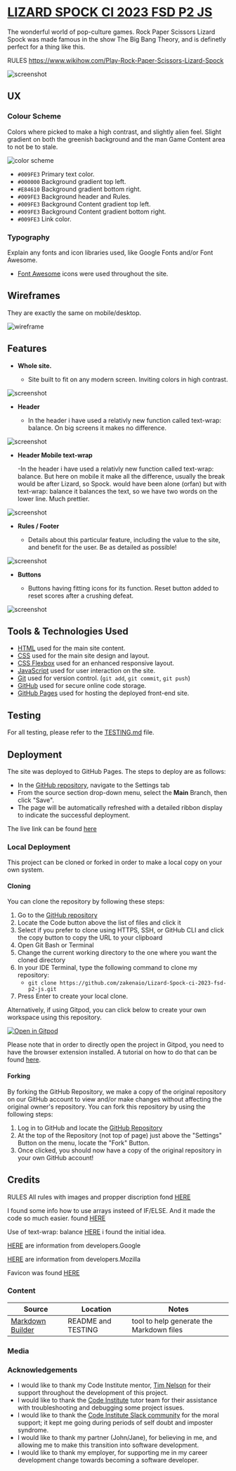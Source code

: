 # [LIZARD SPOCK CI 2023 FSD P2 JS](https://zakenaio.github.io/Lizard-Spock-ci-2023-fsd-p2-js)

The wonderful world of pop-culture games. 
Rock Paper Scissors Lizard Spock was made famous in the show The Big Bang Theory, and is 
definetly perfect for a thing like this. 

RULES 
https://www.wikihow.com/Play-Rock-Paper-Scissors-Lizard-Spock


![screenshot](documentation/respons.png)

## UX



### Colour Scheme

Colors where picked to make a high contrast, and slightly alien feel. Slight gradient on both
the greenish background and the man Game Content area to not be to stale. 

![color scheme](documentation/colours.png)

- `#009FE3` Primary text color.
- `#000000` Background gradient top left.
- `#E84610` Background gradient bottom right.
- `#009FE3` Background header and Rules.
- `#009FE3` Background Content gradient top left.
- `#009FE3` Background Content gradient bottom right.
- `#009FE3` Link color. 

### Typography



Explain any fonts and icon libraries used, like Google Fonts and/or Font Awesome.



- [Font Awesome](https://fontawesome.com) icons were used throughout the site. 

## Wireframes

They are exactly the same on mobile/desktop. 

![wireframe](documentation/wire-explain.png)

## Features

- **Whole site.**

    - Site built to fit on any modern screen. Inviting colors in high contrast.

![screenshot](documentation/feat-whole.png)

- **Header**

    - In the header i have used a relativly new function called text-wrap: balance. 
    On big screens it makes no difference.  

![screenshot](documentation/feat-header.png)

- **Header Mobile text-wrap**

    -In the header i have used a relativly new function called text-wrap: balance. 
    But here on mobile it make all the difference, usually the break would be after 
    Lizard, so Spock. would have been alone (orfan) but with text-wrap: balance it 
    balances the text, so we have two words on the lower line. Much prettier. 

![screenshot](documentation/feat-header-balance.png)

- **Rules / Footer**

    - Details about this particular feature, including the value to the site, and benefit for the user. Be as detailed as possible!

![screenshot](documentation/feat-rules.png)

- **Buttons**

    - Buttons having fitting icons for its function. Reset button added to reset scores after a crushing defeat.

![screenshot](documentation/feat-buttons.png)


## Tools & Technologies Used

- [HTML](https://en.wikipedia.org/wiki/HTML) used for the main site content.
- [CSS](https://en.wikipedia.org/wiki/CSS) used for the main site design and layout.
- [CSS Flexbox](https://www.w3schools.com/css/css3_flexbox.asp) used for an enhanced responsive layout.
- [JavaScript](https://www.javascript.com) used for user interaction on the site.
- [Git](https://git-scm.com) used for version control. (`git add`, `git commit`, `git push`)
- [GitHub](https://github.com) used for secure online code storage.
- [GitHub Pages](https://pages.github.com) used for hosting the deployed front-end site.

## Testing

For all testing, please refer to the [TESTING.md](TESTING.md) file.

## Deployment

The site was deployed to GitHub Pages. The steps to deploy are as follows:

- In the [GitHub repository](https://github.com/zakenaio/Lizard-Spock-ci-2023-fsd-p2-js), navigate to the Settings tab 
- From the source section drop-down menu, select the **Main** Branch, then click "Save".
- The page will be automatically refreshed with a detailed ribbon display to indicate the successful deployment.

The live link can be found [here](https://zakenaio.github.io/Lizard-Spock-ci-2023-fsd-p2-js)

### Local Deployment

This project can be cloned or forked in order to make a local copy on your own system.

#### Cloning

You can clone the repository by following these steps:

1. Go to the [GitHub repository](https://github.com/zakenaio/Lizard-Spock-ci-2023-fsd-p2-js) 
2. Locate the Code button above the list of files and click it 
3. Select if you prefer to clone using HTTPS, SSH, or GitHub CLI and click the copy button to copy the URL to your clipboard
4. Open Git Bash or Terminal
5. Change the current working directory to the one where you want the cloned directory
6. In your IDE Terminal, type the following command to clone my repository:
	- `git clone https://github.com/zakenaio/Lizard-Spock-ci-2023-fsd-p2-js.git`
7. Press Enter to create your local clone.

Alternatively, if using Gitpod, you can click below to create your own workspace using this repository.

[![Open in Gitpod](https://gitpod.io/button/open-in-gitpod.svg)](https://gitpod.io/#https://github.com/zakenaio/Lizard-Spock-ci-2023-fsd-p2-js)

Please note that in order to directly open the project in Gitpod, you need to have the browser extension installed.
A tutorial on how to do that can be found [here](https://www.gitpod.io/docs/configure/user-settings/browser-extension).

#### Forking

By forking the GitHub Repository, we make a copy of the original repository on our GitHub account to view and/or make changes without affecting the original owner's repository.
You can fork this repository by using the following steps:

1. Log in to GitHub and locate the [GitHub Repository](https://github.com/zakenaio/Lizard-Spock-ci-2023-fsd-p2-js)
2. At the top of the Repository (not top of page) just above the "Settings" Button on the menu, locate the "Fork" Button.
3. Once clicked, you should now have a copy of the original repository in your own GitHub account!

## Credits

RULES 
All rules with images and propper discription fond [HERE](https://www.wikihow.com/Play-Rock-Paper-Scissors-Lizard-Spock)


I found some info how to use arrays insteed of IF/ELSE. 
And it made the code so much easier. found [HERE](https://learnersbucket.com/tutorials/js-projects/rock-paper-scissor-lizard-spock-game-in-javascript/)


Use of text-wrap: balance
[HERE](https://stackoverflow.com/questions/2908697/balanced-text-wrapping-in-html) i found the initial idea.

[HERE](https://developer.chrome.com/blog/css-text-wrap-balance/) are information from developers.Google

[HERE](https://developer.mozilla.org/en-US/docs/Web/CSS/text-wrap) are information from developers.Mozilla


Favicon was found [HERE](https://www.flaticon.com/free-icon/vulcan-salute_4763373?term=spock&page=1&position=1&origin=tag&related_id=4763373)



### Content


| Source | Location | Notes |
| --- | --- | --- |
| [Markdown Builder](https://tim.2bn.dev/markdown-builder) | README and TESTING | tool to help generate the Markdown files |


### Media



### Acknowledgements

- I would like to thank my Code Institute mentor, [Tim Nelson](https://github.com/TravelTimN) for their support throughout the development of this project.
- I would like to thank the [Code Institute](https://codeinstitute.net) tutor team for their assistance with troubleshooting and debugging some project issues.
- I would like to thank the [Code Institute Slack community](https://code-institute-room.slack.com) for the moral support; it kept me going during periods of self doubt and imposter syndrome.
- I would like to thank my partner (John/Jane), for believing in me, and allowing me to make this transition into software development.
- I would like to thank my employer, for supporting me in my career development change towards becoming a software developer.
